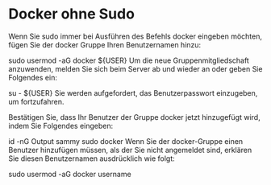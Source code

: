 # Docker ohne Sudo 
Wenn Sie sudo immer bei Ausführen des Befehls docker eingeben möchten, fügen Sie der docker Gruppe Ihren Benutzernamen hinzu:

sudo usermod -aG docker ${USER}
Um die neue Gruppenmitgliedschaft anzuwenden, melden Sie sich beim Server ab und wieder an oder geben Sie Folgendes ein:

su - ${USER}
Sie werden aufgefordert, das Benutzerpasswort einzugeben, um fortzufahren.

Bestätigen Sie, dass Ihr Benutzer der Gruppe docker jetzt hinzugefügt wird, indem Sie Folgendes eingeben:

id -nG
Output
sammy sudo docker
Wenn Sie der docker-Gruppe einen Benutzer hinzufügen müssen, als der Sie nicht angemeldet sind, erklären Sie diesen Benutzernamen ausdrücklich wie folgt:

sudo usermod -aG docker username
